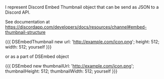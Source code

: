 I represent Discord Embed Thumbnail object that can be send as JSON to a Discord  API.

See documentation at https://discordapp.com/developers/docs/resources/channel#embed-thumbnail-structure

{{{
DSEmbedThumbnail new 
	url: 'http://example.com/icon.png';
	height: 512;
	width: 512;
	yourself
}}}

or as a part of DSEmbed object

{{{
DSEmbed new 
	thumbnailUrl: 'http://example.com/icon.png';
	thumbnailHeight: 512;
	thumbnailWidth: 512;
	yourself
}}}
